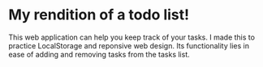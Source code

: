 <h1>My rendition of a todo list!</h1>
<p>This web application can help you keep track of your tasks. I made this to practice LocalStorage and reponsive web design. Its functionality lies
in ease of adding and removing tasks from the tasks list.</p>

